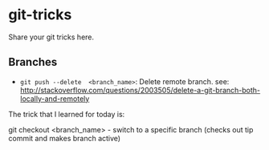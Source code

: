 # git-tricks
Share your git tricks here.

## Branches
- `git push --delete  <branch_name>`: Delete remote branch.  see: http://stackoverflow.com/questions/2003505/delete-a-git-branch-both-locally-and-remotely


The trick that I learned for today is:

git checkout <branch_name> - switch to a specific branch (checks out tip commit and makes branch active)
